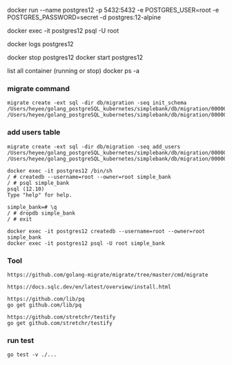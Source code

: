 docker run --name postgres12 -p 5432:5432 -e POSTGRES_USER=root -e POSTGRES_PASSWORD=secret -d postgres:12-alpine

docker exec -it postgres12 psql -U root

docker logs postgres12

docker stop postgres12
docker start postgres12

list all container (running or stop)
docker ps -a

### migrate command

```
migrate create -ext sql -dir db/migration -seq init_schema
/Users/heyee/golang_postgreSQL_kubernetes/simplebank/db/migration/000001_init_schema.up.sql
/Users/heyee/golang_postgreSQL_kubernetes/simplebank/db/migration/000001_init_schema.down.sql
```

### add users table

```
migrate create -ext sql -dir db/migration -seq add_users
/Users/heyee/golang_postgreSQL_kubernetes/simplebank/db/migration/000002_add_users.up.sql
/Users/heyee/golang_postgreSQL_kubernetes/simplebank/db/migration/000002_add_users.down.sql
```

```
docker exec -it postgres12 /bin/sh
/ # createdb --username=root --owner=root simple_bank
/ # psql simple_bank
psql (12.10)
Type "help" for help.

simple_bank=# \q
/ # dropdb simple_bank
/ # exit

```

```
docker exec -it postgres12 createdb --username=root --owner=root simple_bank
docker exec -it postgres12 psql -U root simple_bank
```

### Tool

```
https://github.com/golang-migrate/migrate/tree/master/cmd/migrate

https://docs.sqlc.dev/en/latest/overview/install.html

https://github.com/lib/pq
go get github.com/lib/pq

https://github.com/stretchr/testify
go get github.com/stretchr/testify
```

### run test

```
go test -v ./...
```
